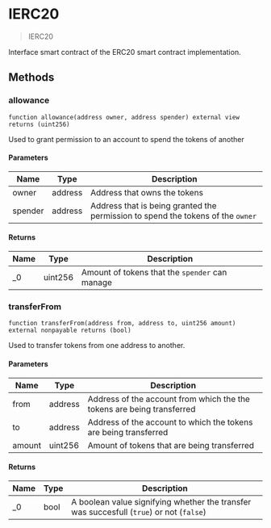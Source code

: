 # IERC20

> IERC20

Interface smart contract of the ERC20 smart contract implementation.

## Methods

### allowance

```solidity
function allowance(address owner, address spender) external view returns (uint256)
```

Used to grant permission to an account to spend the tokens of another

#### Parameters

| Name    | Type    | Description                                                                     |
| ------- | ------- | ------------------------------------------------------------------------------- |
| owner   | address | Address that owns the tokens                                                    |
| spender | address | Address that is being granted the permission to spend the tokens of the `owner` |

#### Returns

| Name | Type    | Description                                    |
| ---- | ------- | ---------------------------------------------- |
| \_0  | uint256 | Amount of tokens that the `spender` can manage |

### transferFrom

```solidity
function transferFrom(address from, address to, uint256 amount) external nonpayable returns (bool)
```

Used to transfer tokens from one address to another.

#### Parameters

| Name   | Type    | Description                                                            |
| ------ | ------- | ---------------------------------------------------------------------- |
| from   | address | Address of the account from which the the tokens are being transferred |
| to     | address | Address of the account to which the tokens are being transferred       |
| amount | uint256 | Amount of tokens that are being transferred                            |

#### Returns

| Name | Type | Description                                                                              |
| ---- | ---- | ---------------------------------------------------------------------------------------- |
| \_0  | bool | A boolean value signifying whether the transfer was succesfull (`true`) or not (`false`) |
